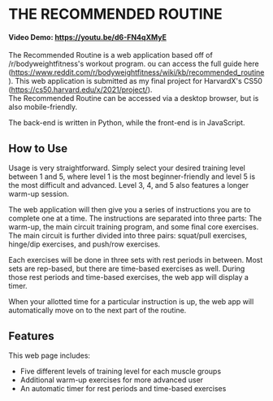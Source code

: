# THE RECOMMENDED ROUTINE
#### Video Demo: https://youtu.be/d6-FN4qXMyE

The Recommended Routine is a web application based off of
/r/bodyweightfitness's workout program. ou can access the full guide here
(https://www.reddit.com/r/bodyweightfitness/wiki/kb/recommended_routine).
This web application is submitted as my final project for HarvardX's CS50
(https://cs50.harvard.edu/x/2021/project/).     
The Recommended Routine can be accessed via a desktop browser,
but is also mobile-friendly.

The back-end is written in Python, while the front-end is in JavaScript.

## How to Use

Usage is very straightforward. Simply select your desired training level  
between 1 and 5, where level 1 is the most beginner-friendly
and level 5 is the most difficult and advanced.
Level 3, 4, and 5 also features a longer warm-up session.

The web application will then give you a series of instructions you are
to complete one at a time. The instructions are separated into three parts:
The warm-up, the main circuit training program, and some final core exercises.
The main circuit is further divided into three pairs:
squat/pull exercises, hinge/dip exercises, and push/row exercises.

Each exercises will be done in three sets with rest periods in between.
Most sets are rep-based, but there are time-based exercises as well.
During those rest periods and time-based exercises,
the web app will display a timer.

When your allotted time for a particular instruction is up,
the web app will automatically move on to the next part of the routine.

## Features

This web page includes:
* Five different levels of training level for each muscle groups
* Additional warm-up exercises for more advanced user
* An automatic timer for rest periods and time-based exercises
